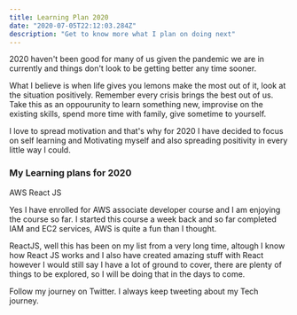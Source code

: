 ```yaml
---
title: Learning Plan 2020
date: "2020-07-05T22:12:03.284Z"
description: "Get to know more what I plan on doing next"
---
```


2020 haven't been good for many of us given the pandemic we are in currently and things don't look to 
be getting better any time sooner.

What I believe is when life gives you lemons make the most out of it, look at the situation positively.
Remember every crisis brings the best out of us. Take this as an oppourunity to learn something new, improvise on the existing skills, spend 
more time with family, give sometime to yourself.

I love to spread motivation and that's why for 2020 I have decided to focus on self learning and Motivating myself and also spreading 
positivity in every little way I could.

### My Learning plans for 2020 
AWS
React JS

Yes I have enrolled for AWS associate developer course and I am enjoying the course so far. I started this course a week back and so far 
completed IAM and EC2 services, AWS is quite a fun than I thought. 

ReactJS, well this has been on my list from a very long time, altough I know how React JS works and I also have created amazing stuff with 
React however I would still say I have a lot of ground to cover, there are plenty of things to be explored, so I will be doing that in the 
days to come. 

Follow my journey on Twitter. I always keep tweeting about my Tech journey.



